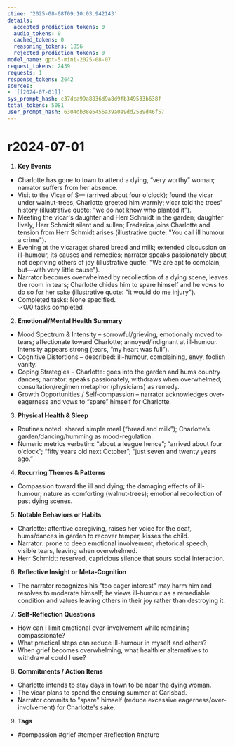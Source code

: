 ```yaml
---
ctime: '2025-08-08T09:10:03.942143'
details:
  accepted_prediction_tokens: 0
  audio_tokens: 0
  cached_tokens: 0
  reasoning_tokens: 1856
  rejected_prediction_tokens: 0
model_name: gpt-5-mini-2025-08-07
request_tokens: 2439
requests: 1
response_tokens: 2642
sources:
- '[[2024-07-01]]'
sys_prompt_hash: c37dca99a8836d9a8d9fb349533b638f
total_tokens: 5081
user_prompt_hash: 6304db38e5456a39a0a9dd2589d46f57
---
```

# r2024-07-01

1. **Key Events**
- Charlotte has gone to town to attend a dying, “very worthy” woman; narrator suffers from her absence.  
- Visit to the Vicar of S— (arrived about four o'clock); found the vicar under walnut-trees, Charlotte greeted him warmly; vicar told the trees' history (illustrative quote: "we do not know who planted it").  
- Meeting the vicar's daughter and Herr Schmidt in the garden; daughter lively, Herr Schmidt silent and sullen; Frederica joins Charlotte and tension from Herr Schmidt arises (illustrative quote: "You call ill humour a crime").  
- Evening at the vicarage: shared bread and milk; extended discussion on ill-humour, its causes and remedies; narrator speaks passionately about not depriving others of joy (illustrative quote: "We are apt to complain, but—with very little cause").  
- Narrator becomes overwhelmed by recollection of a dying scene, leaves the room in tears; Charlotte chides him to spare himself and he vows to do so for her sake (illustrative quote: "it would do me injury").  
- Completed tasks: None specified.  
✓0/0 tasks completed

2. **Emotional/Mental Health Summary**
- Mood Spectrum & Intensity – sorrowful/grieving, emotionally moved to tears; affectionate toward Charlotte; annoyed/indignant at ill-humour. Intensity appears strong (tears, “my heart was full”).  
- Cognitive Distortions – described: ill-humour, complaining, envy, foolish vanity.  
- Coping Strategies – Charlotte: goes into the garden and hums country dances; narrator: speaks passionately, withdraws when overwhelmed; consultation/regimen metaphor (physicians) as remedy.  
- Growth Opportunities / Self‑compassion – narrator acknowledges over-eagerness and vows to “spare” himself for Charlotte.

3. **Physical Health & Sleep**
- Routines noted: shared simple meal (“bread and milk”); Charlotte’s garden/dancing/humming as mood-regulation.  
- Numeric metrics verbatim: “about a league hence”; “arrived about four o'clock”; “fifty years old next October”; “just seven and twenty years ago.”

4. **Recurring Themes & Patterns**
- Compassion toward the ill and dying; the damaging effects of ill-humour; nature as comforting (walnut-trees); emotional recollection of past dying scenes.

5. **Notable Behaviors or Habits**
- Charlotte: attentive caregiving, raises her voice for the deaf, hums/dances in garden to recover temper, kisses the child.  
- Narrator: prone to deep emotional involvement, rhetorical speech, visible tears, leaving when overwhelmed.  
- Herr Schmidt: reserved, capricious silence that sours social interaction.

6. **Reflective Insight or Meta‑Cognition**
- The narrator recognizes his "too eager interest" may harm him and resolves to moderate himself; he views ill-humour as a remediable condition and values leaving others in their joy rather than destroying it.

7. **Self‑Reflection Questions**
- How can I limit emotional over-involvement while remaining compassionate?  
- What practical steps can reduce ill-humour in myself and others?  
- When grief becomes overwhelming, what healthier alternatives to withdrawal could I use?

8. **Commitments / Action Items**
- Charlotte intends to stay days in town to be near the dying woman.  
- The vicar plans to spend the ensuing summer at Carlsbad.  
- Narrator commits to "spare" himself (reduce excessive eagerness/over-involvement) for Charlotte's sake.

9. **Tags**
- #compassion #grief #temper #reflection #nature